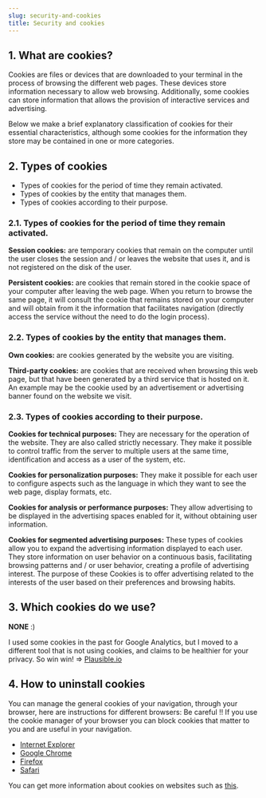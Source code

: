 ```yaml
---
slug: security-and-cookies
title: Security and cookies
---
```


## 1. What are cookies?

Cookies are files or devices that are downloaded to your terminal in the process of browsing the different web pages. These devices store information necessary to allow web browsing. Additionally, some cookies can store information that allows the provision of interactive services and advertising.

Below we make a brief explanatory classification of cookies for their essential characteristics, although some cookies for the information they store may be contained in one or more categories.

## 2. Types of cookies

* Types of cookies for the period of time they remain activated.
* Types of cookies by the entity that manages them.
* Types of cookies according to their purpose.

### 2.1. Types of cookies for the period of time they remain activated.

**Session cookies:** are temporary cookies that remain on the computer until the user closes the session and / or leaves the website that uses it, and is not registered on the disk of the user.

**Persistent cookies:** are cookies that remain stored in the cookie space of your computer after leaving the web page. When you return to browse the same page, it will consult the cookie that remains stored on your computer and will obtain from it the information that facilitates navigation (directly access the service without the need to do the login process).

### 2.2. Types of cookies by the entity that manages them.

**Own cookies:** are cookies generated by the website you are visiting.

**Third-party cookies:** are cookies that are received when browsing this web page, but that have been generated by a third service that is hosted on it. An example may be the cookie used by an advertisement or advertising banner found on the website we visit.

### 2.3. Types of cookies according to their purpose.

**Cookies for technical purposes:** They are necessary for the operation of the website. They are also called strictly necessary. They make it possible to control traffic from the server to multiple users at the same time, identification and access as a user of the system, etc.

**Cookies for personalization purposes:** They make it possible for each user to configure aspects such as the language in which they want to see the web page, display formats, etc.

**Cookies for analysis or performance purposes:** They allow advertising to be displayed in the advertising spaces enabled for it, without obtaining user information.

**Cookies for segmented advertising purposes:** These types of cookies allow you to expand the advertising information displayed to each user. They store information on user behavior on a continuous basis, facilitating browsing patterns and / or user behavior, creating a profile of advertising interest. The purpose of these Cookies is to offer advertising related to the interests of the user based on their preferences and browsing habits.

## 3. Which cookies do we use?

**NONE** :)

I used some cookies in the past for Google Analytics, but I moved to a different tool that is not using cookies, and claims to be healthier for your privacy. So win win! => [Plausible.io](https://plausible.io/)

## 4. How to uninstall cookies

You can manage the general cookies of your navigation, through your browser, here are instructions for different browsers: Be careful !! If you use the cookie manager of your browser you can block cookies that matter to you and are useful in your navigation.

* <a rel="noreferrer noopener" href="https://support.microsoft.com/es-es/help/17442/windows-internet-explorer-delete-manage-cookies" target="__blank">Internet Explorer</a>
* <a rel="noreferrer noopener" href="https://support.google.com/chrome/answer/95647" target="__blank">Google Chrome</a>
* <a rel="noreferrer noopener" href="https://support.mozilla.org/es/kb/Borrar%20cookies" target="__blank">Firefox</a>
* <a rel="noreferrer noopener" href="https://support.apple.com/kb/ph21411?locale=es_ES" target="__blank">Safari</a>

You can get more information about cookies on websites such as <a rel="noreferrer noopener" aria-label="this (opens in a new tab)" href="https://www.cookiesandyou.com/" target="__blank">this</a>.